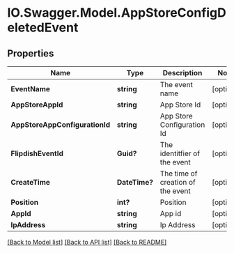 # IO.Swagger.Model.AppStoreConfigDeletedEvent
## Properties

Name | Type | Description | Notes
------------ | ------------- | ------------- | -------------
**EventName** | **string** | The event name | [optional] 
**AppStoreAppId** | **string** | App Store Id | [optional] 
**AppStoreAppConfigurationId** | **string** | App Store Configuration Id | [optional] 
**FlipdishEventId** | **Guid?** | The identitfier of the event | [optional] 
**CreateTime** | **DateTime?** | The time of creation of the event | [optional] 
**Position** | **int?** | Position | [optional] 
**AppId** | **string** | App id | [optional] 
**IpAddress** | **string** | Ip Address | [optional] 

[[Back to Model list]](../README.md#documentation-for-models) [[Back to API list]](../README.md#documentation-for-api-endpoints) [[Back to README]](../README.md)

